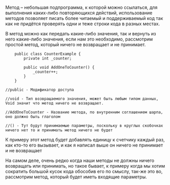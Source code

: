 Метод – небольшая подпрограмма, к которой можно ссылаться, для выполнения каких-либо повторяющихся действий, использование методов позволяет писать более читаемый и поддерживаемый код так как не придётся проверять одни и теже строки кода в разных местах.

В метод можно как передать какие-либо значения, так и вернуть из него какие-либо значения, если нам это необходимо, рассмотрим простой метод, который ничего не возвращает и не принимает.

```Csharp
    public class CounterExample {
        private int _counter;

        public void AddOneToCounter() {
            _counter++;
        }
    }
    
//public - Модификатор доступа

//void - Тип возвращаемого значения, может быть любым типом данных, Void значит что метод ничего не возвращает.

//AddOneToCounter - Название метода, по внутренним соглашением шарпа, оно должно быть глаголом

//() - Тут будут принимаемые параметры, поскольку в круглых скобочках ничего нет то и принимать метод ничего не будет
```

К примеру этот метод будет добавлять единицу к счетчику каждый раз, как кто-то его вызывает,  и как я написал выше он ничего не принимает и не возвращает

На самом деле, очень редко когда наши методы не должны ничего возвращать или принимать, но такое бывает, к примеру когда мы хотим сократить большой кусок кода обособив его по смыслу, так-же это во, рассмотрим метод, который будет иметь входящие параметры.